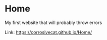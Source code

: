 # Home
My first website that will probably throw errors

Link: https://corrosivecat.github.io/Home/

